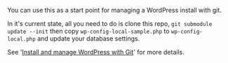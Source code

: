 You can use this as a start point for managing a WordPress install with git.

In it's current state, all you need to do is clone this repo, `git submodule update --init` then copy `wp-config-local-sample.php` to `wp-config-local.php` and update your database settings.

See '[Install and manage WordPress with Git](http://davidwinter.me/articles/2012/04/09/install-and-manage-wordpress-with-git/)' for more details.
